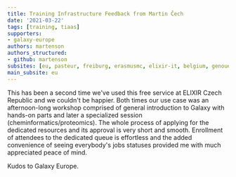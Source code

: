 ```yaml
---
title: Training Infrastructure Feedback from Martin Čech
date: '2021-03-22'
tags: [training, tiaas]
supporters:
- galaxy-europe
authors: martenson
authors_structured:
- github: martenson
subsites: [eu, pasteur, freiburg, erasmusmc, elixir-it, belgium, genouest]
main_subsite: eu
---
```



This has been a second time we've used this free service at ELIXIR Czech Republic and we couldn't be happier. Both times our use case was an afternoon-long workshop comprised of general introduction to Galaxy with hands-on parts and later a specialized session (cheminformatics/proteomics). The whole process of applying for the dedicated resources and its approval is very short and smooth. Enrollment of attendees to the dedicated queue is effortless and the added convenience of seeing everybody's jobs statuses provided me with much appreciated peace of mind.

Kudos to Galaxy Europe.

